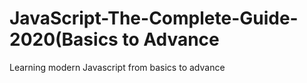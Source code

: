 # JavaScript-The-Complete-Guide-2020(Basics to Advance
 Learning modern Javascript from basics to advance
